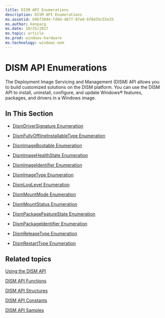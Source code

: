 ```yaml
---
title: DISM API Enumerations
description: DISM API Enumerations
ms.assetid: b9bf3044-fd9d-4877-87e8-6f8435c55e35
ms.author: kenpacq
ms.date: 10/25/2017
ms.topic: article
ms.prod: windows-hardware
ms.technology: windows-oem
---
```


# DISM API Enumerations


The Deployment Image Servicing and Management (DISM) API allows you to build customized solutions on the DISM platform. You can use the DISM API to install, uninstall, configure, and update Windows® features, packages, and drivers in a Windows image.

## <span id="In_This_Section"></span><span id="in_this_section"></span><span id="IN_THIS_SECTION"></span>In This Section


-   [DismDriverSignature Enumeration](dismdriversignature-enumeration.md)

-   [DismFullyOfflineInstallableType Enumeration](dismfullyofflineinstallabletype-enumeration.md)

-   [DismImageBootable Enumeration](dismimagebootable-enumeration.md)

-   [DismImageHealthState Enumeration](dismimagehealthstate-enumeration.md)

-   [DismImageIdentifier Enumeration](dismimageidentifier-enumeration.md)

-   [DismImageType Enumeration](dismimagetype-enumeration.md)

-   [DismLogLevel Enumeration](dismloglevel-enumeration.md)

-   [DismMountMode Enumeration](dismmountmode-enumeration.md)

-   [DismMountStatus Enumeration](dismmountstatus-enumeration.md)

-   [DismPackageFeatureState Enumeration](dismpackagefeaturestate-enumeration.md)

-   [DismPackageIdentifier Enumeration](dismpackageidentifier-enumeration.md)

-   [DismReleaseType Enumeration](dismreleasetype-enumeration.md)

-   [DismRestartType Enumeration](dismrestarttype-enumeration.md)

## <span id="related_topics"></span>Related topics


[Using the DISM API](using-the-dism-api.md)

[DISM API Functions](dism-api-functions.md)

[DISM API Structures](dism-api-structures.md)

[DISM API Constants](dism-api-constants.md)

[DISM API Samples](dism-api-samples.md)

 

 




